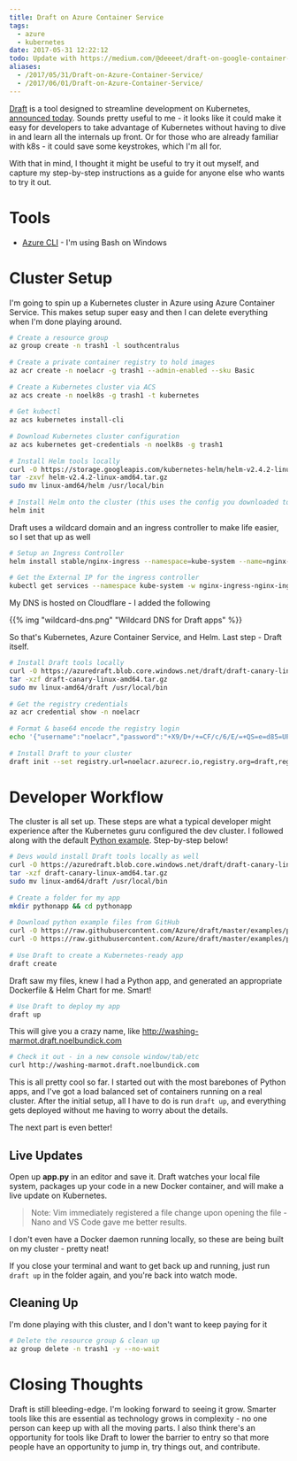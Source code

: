 ```yaml
---
title: Draft on Azure Container Service
tags:
  - azure
  - kubernetes
date: 2017-05-31 12:22:12
todo: Update with https://medium.com/@deeeet/draft-on-google-container-engine-f806aa42875c
aliases:
  - /2017/05/31/Draft-on-Azure-Container-Service/
  - /2017/06/01/Draft-on-Azure-Container-Service/
---
```



[Draft](https://github.com/Azure/draft) is a tool designed to streamline development on Kubernetes, [announced today](https://azure.microsoft.com/en-us/blog/streamlining-kubernetes-development-with-draft/). Sounds pretty useful to me - it looks like it could make it easy for developers to take advantage of Kubernetes without having to dive in and learn all the internals up front. Or for those who are already familiar with k8s - it could save some keystrokes, which I'm all for. 

With that in mind, I thought it might be useful to try it out myself, and capture my step-by-step instructions as a guide for anyone else who wants to try it out.

# Tools

* [Azure CLI](https://docs.microsoft.com/en-us/cli/azure/install-azure-cli) - I'm using Bash on Windows

# Cluster Setup

I'm going to spin up a Kubernetes cluster in Azure using Azure Container Service. This makes setup super easy and then I can delete everything when I'm done playing around.

```bash
# Create a resource group
az group create -n trash1 -l southcentralus
 
# Create a private container registry to hold images
az acr create -n noelacr -g trash1 --admin-enabled --sku Basic
 
# Create a Kubernetes cluster via ACS
az acs create -n noelk8s -g trash1 -t kubernetes
 
# Get kubectl
az acs kubernetes install-cli
 
# Download Kubernetes cluster configuration
az acs kubernetes get-credentials -n noelk8s -g trash1
 
# Install Helm tools locally
curl -O https://storage.googleapis.com/kubernetes-helm/helm-v2.4.2-linux-amd64.tar.gz
tar -zxvf helm-v2.4.2-linux-amd64.tar.gz
sudo mv linux-amd64/helm /usr/local/bin
 
# Install Helm onto the cluster (this uses the config you downloaded to talk to the cluster)
helm init
```

Draft uses a wildcard domain and an ingress controller to make life easier, so I set that up as well

```bash
# Setup an Ingress Controller
helm install stable/nginx-ingress --namespace=kube-system --name=nginx-ingress
 
# Get the External IP for the ingress controller
kubectl get services --namespace kube-system -w nginx-ingress-nginx-ingress-controller
```

My DNS is hosted on Cloudflare - I added the following

{{% img "wildcard-dns.png" "Wildcard DNS for Draft apps" %}}

So that's Kubernetes, Azure Container Service, and Helm. Last step - Draft itself.

```bash
# Install Draft tools locally
curl -O https://azuredraft.blob.core.windows.net/draft/draft-canary-linux-amd64.tar.gz
tar -xzf draft-canary-linux-amd64.tar.gz
sudo mv linux-amd64/draft /usr/local/bin
 
# Get the registry credentials
az acr credential show -n noelacr
 
# Format & base64 encode the registry login
echo '{"username":"noelacr","password":"+X9/D+/+=CF/c/6/E/=+QS=e=d85=UPB","email":"noelbundick@gmail.com"}' | base64 -w 0
 
# Install Draft to your cluster
draft init --set registry.url=noelacr.azurecr.io,registry.org=draft,registry.authtoken=eyJ1c2VybmFtZSI6Im5vYnVuIiwicGFzc3dvcmQiOiIrWDkvRCsvKz1DRi9jLzYvRS89K1FTPWU9ZDg1PVVQQiIsImVtYWlsIjoibm9idW5AbWljcm9zb2Z0LmNvbSJ9Cg==,basedomain=draft.noelbundick.com
```

# Developer Workflow

The cluster is all set up. These steps are what a typical developer might experience after the Kubernetes guru configured the dev cluster. I followed along with the default [Python example](https://github.com/Azure/draft/tree/master/examples/python). Step-by-step below!

```bash
# Devs would install Draft tools locally as well
curl -O https://azuredraft.blob.core.windows.net/draft/draft-canary-linux-amd64.tar.gz
tar -xzf draft-canary-linux-amd64.tar.gz
sudo mv linux-amd64/draft /usr/local/bin
 
# Create a folder for my app
mkdir pythonapp && cd pythonapp
 
# Download python example files from GitHub
curl -O https://raw.githubusercontent.com/Azure/draft/master/examples/python/app.py
curl -O https://raw.githubusercontent.com/Azure/draft/master/examples/python/requirements.txt
 
# Use Draft to create a Kubernetes-ready app
draft create
```

Draft saw my files, knew I had a Python app, and generated an appropriate Dockerfile & Helm Chart for me. Smart!

```bash
# Use Draft to deploy my app
draft up
```

This will give you a crazy name, like http://washing-marmot.draft.noelbundick.com

```bash 
# Check it out - in a new console window/tab/etc
curl http://washing-marmot.draft.noelbundick.com
```

This is all pretty cool so far. I started out with the most barebones of Python apps, and I've got a load balanced set of containers running on a real cluster. After the initial setup, all I have to do is run `draft up`, and everything gets deployed without me having to worry about the details. 

The next part is even better!

## Live Updates

Open up **app.py** in an editor and save it. Draft watches your local file system, packages up your code in a new Docker container, and will make a live update on Kubernetes. 

> Note: Vim immediately registered a file change upon opening the file - Nano and VS Code gave me better results.

I don't even have a Docker daemon running locally, so these are being built on my cluster - pretty neat!

If you close your terminal and want to get back up and running, just run `draft up` in the folder again, and you're back into watch mode.

## Cleaning Up

I'm done playing with this cluster, and I don't want to keep paying for it

```bash
# Delete the resource group & clean up
az group delete -n trash1 -y --no-wait
```

# Closing Thoughts

Draft is still bleeding-edge. I'm looking forward to seeing it grow. Smarter tools like this are essential as technology grows in complexity - no one person can keep up with all the moving parts. I also think there's an opportunity for tools like Draft to lower the barrier to entry so that more people have an opportunity to jump in, try things out, and contribute.